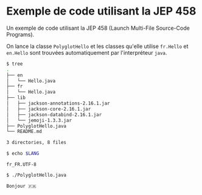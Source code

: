 # Exemple de code utilisant la JEP 458

Un exemple de code utilisant la JEP 458 (Launch Multi-File Source-Code Programs).

On lance la classe `PolyglotHello` et les classes qu'elle utilise `fr.Hello` et `en.Hello` sont trouvées automatiquement par l'interpréteur `java`.

```bash
$ tree
.
├── en
│   └── Hello.java
├── fr
│   └── Hello.java
├── lib
│   ├── jackson-annotations-2.16.1.jar
│   ├── jackson-core-2.16.1.jar
│   ├── jackson-databind-2.16.1.jar
│   └── jemoji-1.3.3.jar
├── PolyglotHello.java
└── README.md

3 directories, 8 files
```

```bash
$ echo $LANG
```

```console
fr_FR.UTF-8
```

```bash
$ ./PolyglotHello.java
```

```console
Bonjour 🇫🇷
```
